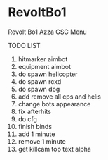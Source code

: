 # RevoltBo1
Revolt Bo1 Azza GSC Menu

TODO LIST
1. hitmarker aimbot
2. equipment aimbot
3. do spawn helicopter
4. do spawn rcxd
5. do spawn dog
6. add remove all cps and helis
7. change bots appearance
8. fix afterhits
9. do cfg
10. finish binds
11. add 1 minute
12. remove 1 minute
13. get killcam top text alpha
